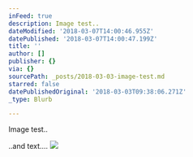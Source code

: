 ```yaml
---
inFeed: true
description: Image test..
dateModified: '2018-03-07T14:00:46.955Z'
datePublished: '2018-03-07T14:00:47.199Z'
title: ''
author: []
publisher: {}
via: {}
sourcePath: _posts/2018-03-03-image-test.md
starred: false
datePublishedOriginal: '2018-03-03T09:38:06.271Z'
_type: Blurb

---
```

Image test..

..and text....
![](https://the-grid-user-content.s3-us-west-2.amazonaws.com/4ca5526d-72b8-47b8-b62c-f2c1e9b24418.png)